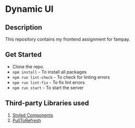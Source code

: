 # Dynamic UI

## Description
This repository contains my frontend assignment for fampay.

## Get Started
- Clone the repo.
- `npm install` - To install all packages
- `npm run lint-check` - To check for linting errors
- `npm run lint-fix` - To fix lint errors
- `npm run start` - To start the server

## Third-party Libraries used
1. [Styled Components](https://styled-components.com/)
2. [PullToRefresh](https://www.npmjs.com/package/react-simple-pull-to-refresh)


